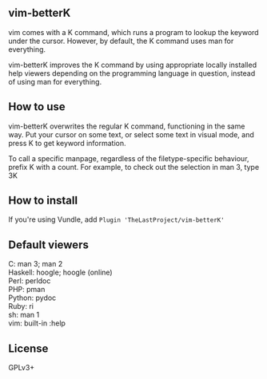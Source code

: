 ## vim-betterK

vim comes with a K command, which runs a program to lookup the keyword under 
the cursor. However, by default, the K command uses man for everything.

vim-betterK improves the K command by using appropriate locally installed help 
viewers depending on the programming language in question, instead of using 
man for everything.

## How to use
vim-betterK overwrites the regular K command, functioning in the same way. Put 
your cursor on some text, or select some text in visual mode, and press K to 
get keyword information.

To call a specific manpage, regardless of the filetype-specific behaviour,
prefix K with a count. For example, to check out the selection in man 3, type
    3K

## How to install
If you're using Vundle, add `Plugin 'TheLastProject/vim-betterK'`

## Default viewers
C: man 3; man 2  
Haskell: hoogle; hoogle (online)  
Perl: perldoc  
PHP: pman  
Python: pydoc  
Ruby: ri  
sh: man 1  
vim: built-in :help  

## License
GPLv3+
